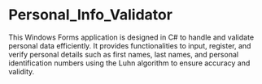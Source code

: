 # Personal_Info_Validator
This Windows Forms application is designed in C# to handle and validate personal data efficiently. It provides functionalities to input, register, and verify personal details such as first names, last names, and personal identification numbers using the Luhn algorithm to ensure accuracy and validity.
